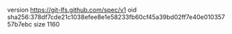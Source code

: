 version https://git-lfs.github.com/spec/v1
oid sha256:378df7cde21c1038efee8e1e58233fb60cf45a39bd02ff7e40e01035757b7ebc
size 1160
